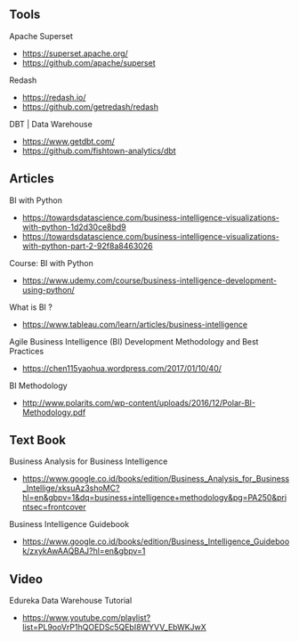 ## Tools

Apache Superset
- https://superset.apache.org/
- https://github.com/apache/superset

Redash
- https://redash.io/
- https://github.com/getredash/redash

DBT | Data Warehouse
- https://www.getdbt.com/
- https://github.com/fishtown-analytics/dbt

## Articles

BI with Python
- https://towardsdatascience.com/business-intelligence-visualizations-with-python-1d2d30ce8bd9
- https://towardsdatascience.com/business-intelligence-visualizations-with-python-part-2-92f8a8463026

Course: BI with Python
- https://www.udemy.com/course/business-intelligence-development-using-python/

What is BI ?
- https://www.tableau.com/learn/articles/business-intelligence

Agile Business Intelligence (BI) Development Methodology and Best Practices
- https://chen115yaohua.wordpress.com/2017/01/10/40/

BI Methodology
- http://www.polarits.com/wp-content/uploads/2016/12/Polar-BI-Methodology.pdf

## Text Book

Business Analysis for Business Intelligence
- https://www.google.co.id/books/edition/Business_Analysis_for_Business_Intellige/xksuAz3shoMC?hl=en&gbpv=1&dq=business+intelligence+methodology&pg=PA250&printsec=frontcover

Business Intelligence Guidebook
- https://www.google.co.id/books/edition/Business_Intelligence_Guidebook/zxykAwAAQBAJ?hl=en&gbpv=1

## Video

Edureka Data Warehouse Tutorial
- https://www.youtube.com/playlist?list=PL9ooVrP1hQOEDSc5QEbI8WYVV_EbWKJwX



